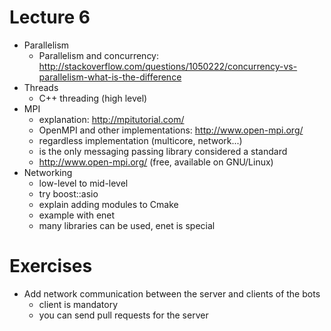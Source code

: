 # Lecture 6

- Parallelism
    - Parallelism and concurrency: 
      http://stackoverflow.com/questions/1050222/concurrency-vs-parallelism-what-is-the-difference
- Threads
    - C++ threading (high level)
- MPI
    - explanation: http://mpitutorial.com/
    - OpenMPI and other implementations: http://www.open-mpi.org/
    - regardless implementation (multicore, network...)
    - is the only messaging passing library considered a standard
    - http://www.open-mpi.org/ (free, available on GNU/Linux)
- Networking
    - low-level to mid-level
    - try boost::asio
    - explain adding modules to Cmake
    - example with enet
    - many libraries can be used, enet is special


# Exercises

- Add network communication between the server and clients of the bots
    - client is mandatory
    - you can send pull requests for the server

